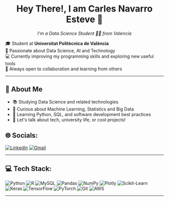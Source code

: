 <h1 align="center">Hey There!, I am Carles Navarro Esteve 👋</h1>

<p align="center">
  <i>I'm a Data Science Student 👨‍💻 from Valencia </i>
</p>

🎓 Student at **Universitat Politècnica de València**  
🔎 Passionate about Data Science, AI and Technology  
💻 Currently improving my programming skills and exploring new useful tools  
🤝 Always open to collaboration and learning from others

---

## 🚀 About Me

- 📚 Studying Data Science and related technologies
- 🧠 Curious about Machine Learning, Statistics and Big Data
- 🌱 Learning Python, SQL, and software development best practices
- 💬 Let's talk about tech, university life, or cool projects!

## 🌐 Socials:

[![LinkedIn](https://img.shields.io/badge/LinkedIn-blue?logo=linkedin&style=for-the-badge)]((https://www.linkedin.com/in/carles-navarro-esteve-7a1070335))
[![Gmail](https://img.shields.io/badge/Gmail-D14836?logo=gmail&logoColor=white&style=for-the-badge)](mailto:cnavarroesteve04@gmail.com)

---

## 💻 Tech Stack:

![Python](https://img.shields.io/badge/python-3776AB?style=for-the-badge&logo=python&logoColor=white)
![R](https://img.shields.io/badge/R-276DC3?style=for-the-badge&logo=r&logoColor=white)
![MySQL](https://img.shields.io/badge/mysql-00758F?style=for-the-badge&logo=mysql&logoColor=white)
![Pandas](https://img.shields.io/badge/pandas-150458?style=for-the-badge&logo=pandas&logoColor=white)
![NumPy](https://img.shields.io/badge/numpy-013243?style=for-the-badge&logo=numpy&logoColor=white)
![Plotly](https://img.shields.io/badge/Plotly-3F4F75?style=for-the-badge&logo=plotly&logoColor=white)
![Scikit-Learn](https://img.shields.io/badge/scikit--learn-F7931E?style=for-the-badge&logo=scikit-learn&logoColor=white)
![Keras](https://img.shields.io/badge/Keras-D00000?style=for-the-badge&logo=keras&logoColor=white)
![TensorFlow](https://img.shields.io/badge/TensorFlow-FF6F00?style=for-the-badge&logo=tensorflow&logoColor=white)
![PyTorch](https://img.shields.io/badge/PyTorch-EE4C2C?style=for-the-badge&logo=pytorch&logoColor=white)
![Git](https://img.shields.io/badge/git-F05032?style=for-the-badge&logo=git&logoColor=white)
![AWS](https://img.shields.io/badge/AWS-232F3E?style=for-the-badge&logo=amazon-aws&logoColor=white)

---
